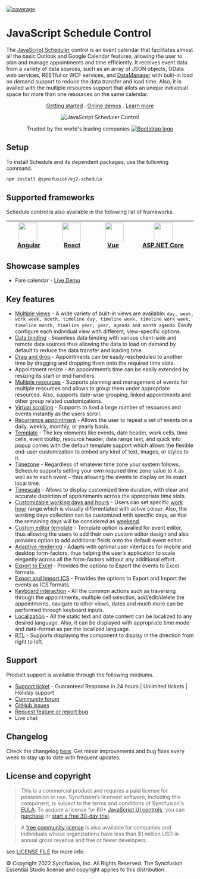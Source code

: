 [![coverage](http://ej2.syncfusion.com/badges/ej2-schedule/coverage.svg)](http://ej2.syncfusion.com/badges/ej2-schedule)

# JavaScript Schedule Control

The [JavaScript Scheduler](https://www.syncfusion.com/javascript-ui-controls/js-scheduler?utm_source=npm&utm_medium=listing&utm_campaign=javascript-scheduler-npm) control is an event calendar that facilitates almost all the basic Outlook and Google Calendar features, allowing the user to plan and manage appointments and time efficiently. It receives event data from a variety of data sources, such as an array of JSON objects, OData web services, RESTful or WCF services, and [DataManager](https://ej2.syncfusion.com/documentation/data/data-binding/) with built-in load on demand support to reduce the data transfer and load time. Also, it is availed with the multiple resources support that allots an unique individual space for more than one resources on the same calendar.

<p align="center">
    <a href="https://ej2.syncfusion.com/documentation/schedule/getting-started/?utm_source=npm&utm_medium=listing&utm_campaign=javascript-scheduler-npm">Getting started</a> . 
    <a href="https://ej2.syncfusion.com/demos/?utm_source=npm&utm_medium=listing&utm_campaign=javascript-scheduler-npm#/bootstrap5/schedule/overview.html">Online demos</a> . 
    <a href="https://www.syncfusion.com/javascript-ui-controls/js-scheduler?utm_source=npm&utm_medium=listing&utm_campaign=javascript-scheduler-npm">Learn more</a>
</p>
<p align="center">
<img src="https://raw.githubusercontent.com/SyncfusionExamples/nuget-img/master/javascript/javascript-scheduler.png" alt="JavaScript Scheduler Control"/>
</p>
<p align="center">
Trusted by the world's leading companies
  <a href="https://www.syncfusion.com">
    <img src="https://raw.githubusercontent.com/SyncfusionExamples/nuget-img/master/syncfusion/syncfusion-trusted-companies.webp" alt="Bootstrap logo">
  </a>
</p>

## Setup

To install Schedule and its dependent packages, use the following command.

```sh
npm install @syncfusion/ej2-schedule
```

## Supported frameworks

Schedule control is also available in the following list of frameworks.

| [<img src="https://ej2.syncfusion.com/github/images/angular-new.svg" height="50" />](https://www.syncfusion.com/angular-ui-components?utm_medium=listing&utm_source=github)<br/>&nbsp;&nbsp;&nbsp;&nbsp;&nbsp;[Angular](https://www.syncfusion.com/angular-ui-components?utm_medium=listing&utm_source=github)&nbsp;&nbsp;&nbsp;&nbsp; | [<img src="https://ej2.syncfusion.com/github/images/react.svg"  height="50" />](https://www.syncfusion.com/react-ui-components?utm_medium=listing&utm_source=github)<br/>&nbsp;&nbsp;&nbsp;&nbsp;&nbsp;&nbsp;&nbsp;[React](https://www.syncfusion.com/react-ui-components?utm_medium=listing&utm_source=github)&nbsp;&nbsp;&nbsp;&nbsp;&nbsp;&nbsp; | [<img src="https://ej2.syncfusion.com/github/images/vue.svg" height="50" />](https://www.syncfusion.com/vue-ui-components?utm_medium=listing&utm_source=github)<br/>&nbsp;&nbsp;&nbsp;&nbsp;&nbsp;&nbsp;&nbsp;[Vue](https://www.syncfusion.com/vue-ui-components?utm_medium=listing&utm_source=github)&nbsp;&nbsp;&nbsp;&nbsp;&nbsp;&nbsp;&nbsp;&nbsp;&nbsp; | [<img src="https://ej2.syncfusion.com/github/images/netcore.svg" height="50" />](https://www.syncfusion.com/aspnet-core-ui-controls?utm_medium=listing&utm_source=github)<br/>&nbsp;&nbsp;[ASP.NET&nbsp;Core](https://www.syncfusion.com/aspnet-core-ui-controls?utm_medium=listing&utm_source=github)&nbsp;&nbsp; | [<img src="https://ej2.syncfusion.com/github/images/netmvc.svg" height="50" />](https://www.syncfusion.com/aspnet-mvc-ui-controls?utm_medium=listing&utm_source=github)<br/>&nbsp;&nbsp;[ASP.NET&nbsp;MVC](https://www.syncfusion.com/aspnet-mvc-ui-controls?utm_medium=listing&utm_source=github)&nbsp;&nbsp; | 
| :-----: | :-----: | :-----: | :-----: | :-----: |

## Showcase samples

* Fare calendar - [Live Demo](https://ej2.syncfusion.com/demos/#/bootstrap5/schedule/resources.html?utm_source=npm&utm_medium=listing&utm_campaign=javascript-scheduler-npm)

## Key features

* [Multiple views](https://ej2.syncfusion.com/demos/#/bootstrap5/schedule/views.html?utm_source=npm&utm_medium=listing&utm_campaign=javascript-scheduler-npm) - A wide variety of built-in views are available: `day, week, work week, month, timeline day, timeline week, timeline work week, timeline month, timeline year, year, agenda and month agenda`. Easily configure each individual view with different, view-specific options.
* [Data binding](https://ej2.syncfusion.com/demos/#/bootstrap5/schedule/remote-data.html?utm_source=npm&utm_medium=listing&utm_campaign=javascript-scheduler-npm) - Seamless data binding with various client-side and remote data sources thus allowing the data to load on demand by default to reduce the data transfer and loading time.
* [Drag and drop](https://ej2.syncfusion.com/demos/#/bootstrap5/schedule/external-drag-drop.html?utm_source=npm&utm_medium=listing&utm_campaign=javascript-scheduler-npm) - Appointments can be easily rescheduled to another time by dragging and dropping them onto the required time slots.
* Appointment resize - An appointment’s time can be easily extended by resizing its start or end handlers.
* [Multiple resources](https://ej2.syncfusion.com/demos/#/bootstrap5/schedule/resource-grouping.html?utm_source=npm&utm_medium=listing&utm_campaign=javascript-scheduler-npm) - Supports planning and management of events for multiple resources and allows to group them under appropriate resources. Also, supports date-wise grouping, linked appointments and other group related customizations.
* [Virtual scrolling](https://ej2.syncfusion.com/demos/#/bootstrap5/schedule/virtual-scrolling.html?utm_source=npm&utm_medium=listing&utm_campaign=javascript-scheduler-npm) - Supports to load a large number of resources and events instantly as the users scroll.
* [Recurrence appointment](https://ej2.syncfusion.com/demos/#/bootstrap5/schedule/recurrence-events.html?utm_source=npm&utm_medium=listing&utm_campaign=javascript-scheduler-npm) - Allows the user to repeat a set of events on a daily, weekly, monthly, or yearly basis.
* [Template](https://ej2.syncfusion.com/demos/#/bootstrap5/schedule/event-template.html?utm_source=npm&utm_medium=listing&utm_campaign=javascript-scheduler-npm) - The key elements like events, date header, work cells, time cells, event tooltip, resource header, date range text, and quick info popup comes with the default template support which allows the flexible end-user customization to embed any kind of text, images, or styles to it.
* [Timezone](https://ej2.syncfusion.com/demos/#/bootstrap5/schedule/timezone.html?utm_source=npm&utm_medium=listing&utm_campaign=javascript-scheduler-npm) -  Regardless of whatever time zone your system follows, Schedule supports setting your own required time zone value to it as well as to each event – thus allowing the events to display on its exact local time.
* [Timescale](https://ej2.syncfusion.com/demos/#/bootstrap5/schedule/time-scale.html?utm_source=npm&utm_medium=listing&utm_campaign=javascript-scheduler-npm) - Allows to display customized time duration, with clear and accurate depiction of appointments across the appropriate time slots.
* [Customizable working days and hours](https://ej2.syncfusion.com/demos/#/bootstrap5/schedule/work-days.html?utm_source=npm&utm_medium=listing&utm_campaign=javascript-scheduler-npm) - Users can set specific [work hour](https://ej2.syncfusion.com/demos/#/bootstrap5/schedule/work-hour.html?utm_source=npm&utm_medium=listing&utm_campaign=javascript-scheduler-npm) range which is visually differentiated with active colour. Also, the working days collection can be customized with specific days, so that the remaining days will be considered as [weekend](https://ej2.syncfusion.com/demos/#/bootstrap5/schedule/hide-weekend.html?utm_source=npm&utm_medium=listing&utm_campaign=javascript-scheduler-npm).
* [Custom editor template](https://ej2.syncfusion.com/demos/#/bootstrap5/schedule/editor-template.html?utm_source=npm&utm_medium=listing&utm_campaign=javascript-scheduler-npm) - Template option is availed for event editor, thus allowing the users to add their own custom editor design and also provides option to add additional fields onto the default event editor.
* [Adaptive rendering](https://ej2.syncfusion.com/demos/#/bootstrap5/schedule/month-agenda.html?utm_source=npm&utm_medium=listing&utm_campaign=javascript-scheduler-npm) - Adapts with optimal user interfaces for mobile and desktop form-factors, thus helping the user’s application to scale elegantly across all the form-factors without any additional effort.
* [Export to Excel](https://ej2.syncfusion.com/demos/#/bootstrap5/schedule/excel-export.html?utm_source=npm&utm_medium=listing&utm_campaign=javascript-scheduler-npm) - Provides the options to Export the events to Excel formats.
* [Export and Import ICS](https://ej2.syncfusion.com/demos/#/bootstrap5/schedule/calendar-export-import.html?utm_source=npm&utm_medium=listing&utm_campaign=javascript-scheduler-npm) - Provides the options to Export and Import the events as ICS formats.
* [Keyboard interaction](https://ej2.syncfusion.com/demos/#/bootstrap5/schedule/keyboard-interaction.html?utm_source=npm&utm_medium=listing&utm_campaign=javascript-scheduler-npm) - All the common actions such as traversing through the appointments, multiple cell selection, add/edit/delete the appointments, navigate to other views, dates and much more can be performed through keyboard inputs.
* [Localization](https://ej2.syncfusion.com/documentation/schedule/localization.html?lang=typescript#localization?utm_source=npm&utm_medium=listing&utm_campaign=javascript-scheduler-npm) - All the static text and date content can be localized to any desired language. Also, it can be displayed with appropriate time mode and date-format as per the localized language.
* [RTL](https://ej2.syncfusion.com/documentation/schedule/localization.html?lang=typescript#rtl?utm_source=npm&utm_medium=listing&utm_campaign=javascript-scheduler-npm) - Supports displaying the component to display in the direction from right to left.

## Support

Product support is available through the following mediums.

* [Support ticket](https://support.syncfusion.com/support/tickets/create) - Guaranteed Response in 24 hours | Unlimited tickets | Holiday support
* [Community forum](https://www.syncfusion.com/forums/essential-js2?utm_source=npm&utm_medium=listing&utm_campaign=javascript-scheduler-npm)
* [GitHub issues](https://github.com/syncfusion/ej2-javascript-ui-controls/issues/new)
* [Request feature or report bug](https://www.syncfusion.com/feedback/javascript?utm_source=npm&utm_medium=listing&utm_campaign=javascript-scheduler-npm)
* Live chat

## Changelog

Check the changelog [here](https://ej2.syncfusion.com/documentation/release-notes?utm_source=npm&utm_medium=listing&utm_campaign=javascript-scheduler-npm). Get minor improvements and bug fixes every week to stay up to date with frequent updates.

## License and copyright

> This is a commercial product and requires a paid license for possession or use. Syncfusion’s licensed software, including this component, is subject to the terms and conditions of Syncfusion's [EULA](https://www.syncfusion.com/eula/es/). To acquire a license for 80+ [JavaScript UI controls](https://www.syncfusion.com/javascript-ui-controls), you can [purchase](https://www.syncfusion.com/sales/products) or [start a free 30-day trial](https://www.syncfusion.com/account/manage-trials/start-trials).

> A [free community license](https://www.syncfusion.com/products/communitylicense) is also available for companies and individuals whose organizations have less than $1 million USD in annual gross revenue and five or fewer developers.

see [LICENSE FILE](https://github.com/syncfusion/ej2-javascript-ui-controls/blob/master/license?utm_source=npm&utm_medium=listing&utm_campaign=javascript-scheduler-npm) for more info.

&copy; Copyright 2022 Syncfusion, Inc. All Rights Reserved. The Syncfusion Essential Studio license and copyright applies to this distribution.
